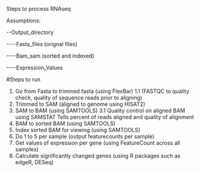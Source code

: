 Steps to process RNAseq

Assumptions:
 
--Output_directory

----Fasta_files (orignal files)

----Bam_sam (sorted and indexed)

----Expression_Values

#Steps to run

1. Go from Fasta to trimmed fasta (using FlexBar) 
1.1 (FASTQC to quality check, quality of sequence reads prior to aligning)
2. Trimmed to SAM (aligned to genome using HISAT2)
3. SAM to BAM (using SAMTOOLS)
3.1 Quality control on aligned BAM using SAMSTAT
Tells percent of reads aligned and quality of alignment
4. BAM to sorted BAM (using SAMTOOLS)
5. Index sorted BAM for viewing (using SAMTOOLS)
6. Do 1 to 5 per sample (output featurecounts per sample)
7. Get values of expression per gene (using FeatureCount across all samples)
8. Calculate significantly changed genes (using R packages such as edgeR, DESeq)
